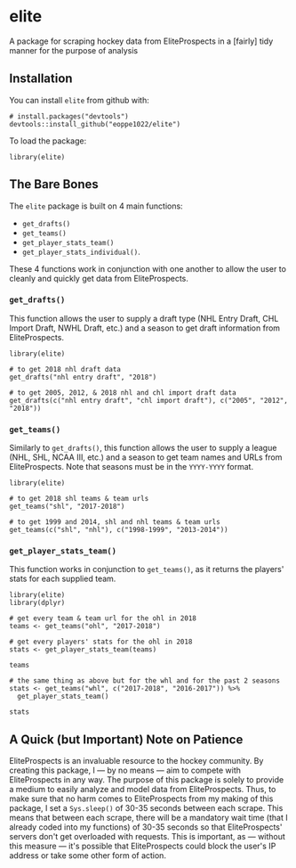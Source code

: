 # elite
A package for scraping hockey data from EliteProspects in a [fairly] tidy manner for the purpose of analysis

## Installation
You can install `elite` from github with:
````
# install.packages("devtools")
devtools::install_github("eoppe1022/elite")
````

To load the package:
````
library(elite)
````

## The Bare Bones
The `elite` package is built on 4 main functions:
- `get_drafts()`
- `get_teams()`
- `get_player_stats_team()`
- `get_player_stats_individual()`. 

These 4 functions work in conjunction with one another to allow the user to cleanly and quickly get data from EliteProspects.

### `get_drafts()`
This function allows the user to supply a draft type (NHL Entry Draft, CHL Import Draft, NWHL Draft, etc.) and a season to get draft information from EliteProspects.

````
library(elite)

# to get 2018 nhl draft data
get_drafts("nhl entry draft", "2018")

# to get 2005, 2012, & 2018 nhl and chl import draft data
get_drafts(c("nhl entry draft", "chl import draft"), c("2005", "2012", "2018"))
````

### `get_teams()`
Similarly to `get_drafts()`, this function allows the user to supply a league (NHL, SHL, NCAA III, etc.) and a season to get team names and URLs from EliteProspects. Note that seasons must be in the `YYYY-YYYY` format.

````
library(elite)

# to get 2018 shl teams & team urls
get_teams("shl", "2017-2018")

# to get 1999 and 2014, shl and nhl teams & team urls
get_teams(c("shl", "nhl"), c("1998-1999", "2013-2014"))
````

### `get_player_stats_team()`
This function works in conjunction to `get_teams()`, as it returns the players' stats for each supplied team.

````
library(elite)
library(dplyr)

# get every team & team url for the ohl in 2018
teams <- get_teams("ohl", "2017-2018")

# get every players' stats for the ohl in 2018
stats <- get_player_stats_team(teams)

teams

# the same thing as above but for the whl and for the past 2 seasons
stats <- get_teams("whl", c("2017-2018", "2016-2017")) %>%
  get_player_stats_team()
  
stats  
````

## A Quick (but Important) Note on Patience
EliteProspects is an invaluable resource to the hockey community. By creating this package, I &mdash; by no means &mdash; aim to compete with EliteProspects in any way. The purpose of this package is solely to provide a medium to easily analyze and model data from EliteProspects. Thus, to make sure that no harm comes to EliteProspects from my making of this package, I set a `Sys.sleep()` of 30-35 seconds between each scrape. This means that between each scrape, there will be a mandatory wait time (that I already coded into my functions) of 30-35 seconds so that EliteProspects' servers don't get overloaded with requests. This is important, as &mdash; without this measure &mdash; it's possible that EliteProspects could block the user's IP address or take some other form of action.
